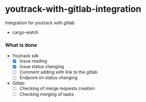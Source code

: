 # youtrack-with-gitlab-integration

Integration for youtrack with gitlab

- cargo-watch

### What is done

- Youtrack sdk
    - [X] Issue reading
    - [X] Issue status changing
    - [ ] Comment adding with link to the gitlab
    - [ ] Endpoint on status changing
- Gitlab:
    - [ ] Checking of merge requests creation
    - [ ] Checking merging of tasks